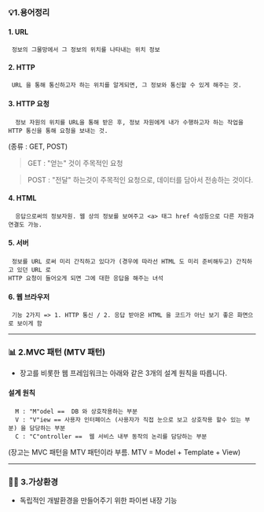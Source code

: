 ### 💡1.용어정리

#### 1. URL 
     정보의 그물망에서 그 정보의 위치를 나타내는 위치 정보

#### 2. HTTP 
     URL 을 통해 통신하고자 하는 위치를 알게되면, 그 정보와 통신할 수 있게 해주는 것. 


#### 3. HTTP 요청 
      정보 자원의 위치를 URL을 통해 받은 후, 정보 자원에게 내가 수행하고자 하는 작업을 HTTP 통신을 통해 요청을 보내는 것.
(종류 : GET, POST)

> GET : "얻는" 것이 주목적인 요청

> POST : "전달" 하는것이 주목적인 요청으로, 데이터를 담아서 전송하는 것이다.

#### 4. HTML 
      응답으로써의 정보자원. 웹 상의 정보를 보여주고 <a> 태그 href 속성등으로 다른 자원과 연결도 가능.

#### 5. 서버 
     정보를 URL 로써 미리 간직하고 있다가 (경우에 따라선 HTML 도 미리 준비해두고) 간직하고 있던 URL 로 
    HTTP 요청이 들어오게 되면 그에 대한 응답을 해주는 녀석

#### 6. 웹 브라우저 
     기능 2가지 => 1. HTTP 통신 / 2. 응답 받아온 HTML 을 코드가 아닌 보기 좋은 화면으로 보이게 함

---



### 📊 2.MVC 패턴 (MTV 패턴)

- 장고를 비롯한 웹 프레임워크는 아래와 같은 3개의 설계 원칙을 따릅니다.

#### 설계 원칙
      M : "M"odel ==  DB 와 상호작용하는 부분
      V : "V"iew == 사용자 인터페이스 (사용자가 직접 눈으로 보고 상호작용 할수 있는 부분) 을 담당하는 부분
      C : "C"ontroller ==  웹 서비스 내부 동작의 논리를 담당하는 부분

(장고는 MVC 패턴을 MTV 패턴이라 부름. MTV = Model + Template + View)

---

### 👩‍💻 3.가상환경

- 독립적인 개발환경을 만들어주기 위한 파이썬 내장 기능

